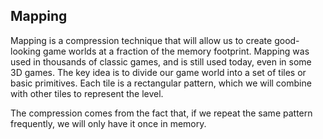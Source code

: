 ## Mapping

Mapping is a compression technique that will allow us to create good-looking game worlds at a fraction of the memory footprint. Mapping was used in thousands of classic games, and is still used today, even in some 3D games. The key idea is to divide our game world into a set of tiles or basic primitives. Each tile is a rectangular pattern, which we will combine with other tiles to represent the level.

The compression comes from the fact that, if we repeat the same pattern frequently, we will only have it once in memory.
